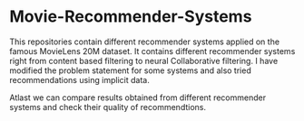 # Movie-Recommender-Systems

This repositories contain different recommender systems applied on the famous MovieLens 20M dataset. It contains different recommender systems right from content based filtering to neural Collaborative filtering. I have modified the problem statement for some systems and also tried recommendations using implicit data.

Atlast we can compare results obtained from different recommender systems and check their quality of recommendtions.
